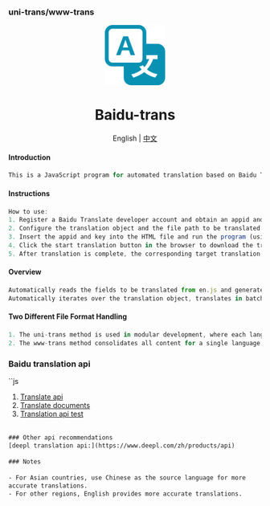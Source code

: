 ### uni-trans/www-trans

<div align="center">
  <img alt="Baidu-trans Logo" width="120" height="120" src="./images/trans.png">
  <h1>Baidu-trans</h1>
  <span> English | <a href="./README.md">中文</a></span>
</div>

#### Introduction

```js
This is a JavaScript program for automated translation based on Baidu Translate.
```

#### Instructions

```js
How to use:
1. Register a Baidu Translate developer account and obtain an appid and secret key.
2. Configure the translation object and the file path to be translated. Set the target language according to the Baidu Translate documentation (e.g., it, en, zh).
3. Insert the appid and key into the HTML file and run the program (using the Live Server plugin in VSCode to open the HTML file is recommended).
4. Click the start translation button in the browser to download the translated file.
5. After translation is complete, the corresponding target translation file will be automatically downloaded (e.g., en.js).

```

#### Overview

```js
Automatically reads the fields to be translated from en.js and generates the corresponding translation files.
Automatically iterates over the translation object, translates in batches, and downloads the files automatically.

```

#### Two Different File Format Handling

```js
1. The uni-trans method is used in modular development, where each language folder represents a language, and each module's language is stored in a separate JS file within that folder.
2. The www-trans method consolidates all content for a single language into one JS file, where each file represents a different language.
```

### Baidu translation api
``js
1. [Translate api](https://fanyi-api.baidu.com/api/trans/vip/translate)
2. [Translate documents](https://api.fanyi.baidu.com/doc/21)
3. [Translation api test](https://fanyi-api.baidu.com/api/trans/product/index)
```

### Other api recommendations
[deepl translation api:](https://www.deepl.com/zh/products/api)

### Notes

- For Asian countries, use Chinese as the source language for more accurate translations.
- For other regions, English provides more accurate translations.
